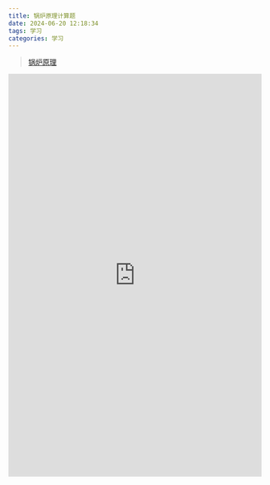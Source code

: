 ```yaml
---
title: 锅炉原理计算题
date: 2024-06-20 12:18:34
tags: 学习
categories: 学习
---
```

> [锅炉原理](/2024/06/10/锅炉原理/)

<iframe src="https://ss.bestzyq.cn/pdfjs6/web/viewer.html?file=/d/Personal/%E7%A7%BB%E5%8A%A8%E7%BD%91%E7%9B%98/%E5%AD%A6%E4%B9%A0/%E6%9C%AC%E7%A7%91%E8%AF%BE%E7%A8%8B/%E9%94%85%E7%82%89%E5%8E%9F%E7%90%86/%E8%AE%A1%E7%AE%97%E9%A2%98A4.pdf"
        width="100%" height="800px" frameborder="0" scrolling="yes"></iframe>
